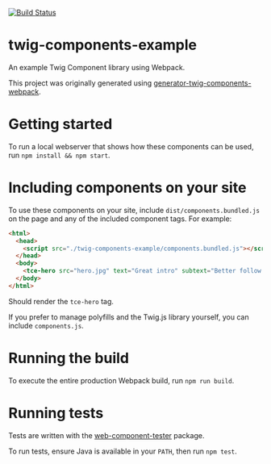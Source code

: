 [![Build Status](https://travis-ci.org/mortenson/twig-components-example.svg?branch=master)](https://travis-ci.org/mortenson/twig-components-example)

# twig-components-example

An example Twig Component library using Webpack.

This project was originally generated using [generator-twig-components-webpack](https://github.com/mortenson/generator-twig-components-webpack).

# Getting started

To run a local webserver that shows how these components can be used, run
`npm install && npm start`.
 
# Including components on your site

To use these components on your site, include `dist/components.bundled.js` on
the page and any of the included component tags. For example:

```html
<html>
  <head>
    <script src="./twig-components-example/components.bundled.js"></script>
  </head>
  <body>
    <tce-hero src="hero.jpg" text="Great intro" subtext="Better follow up" callout-text="Click me" callout-href="/submit" align="middle"></tce-hero>
  </body>
</html>
```

Should render the `tce-hero` tag.

If you prefer to manage polyfills and the Twig.js library yourself, you can
include `components.js`.

# Running the build

To execute the entire production Webpack build, run `npm run build`.

# Running tests

Tests are written with the [web-component-tester](https://github.com/Polymer/tools/tree/master/packages/web-component-tester)
package.

To run tests, ensure Java is available in your `PATH`, then run `npm test`.
